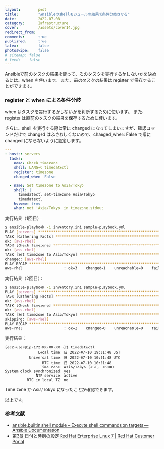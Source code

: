 ```yaml
---
layout:        post
title:         "Ansibleのshellモジュールの結果で条件分岐させる"
date:          2022-07-08
category:      Infrastructure
cover:         /assets/cover14.jpg
redirect_from:
comments:      true
published:     true
latex:         false
photoswipe:    false
# sitemap: false
# feed:    false
---
```


Ansibleで前のタスクの結果を使って、次のタスクを実行するかしないかを決めるには、when を使います。
また、前のタスクの結果は register で保存することができます。

### register と when による条件分岐
when はタスクを実行するかしないかを判断するために使います。
また、register は直前のタスクの結果を保存するために使います。

さらに、shell を実行する際は常に changed になってしまいますが、確認コマンドだけで changed はふさわしくないので、changed_when: False で常に changed にならないように設定します。

```yml
---
- hosts: servers
  tasks:
  - name: Check timezone
    shell: LANG=C timedatectl
    register: timezone
    changed_when: False

  - name: Set timezone to Asia/Tokyo
    shell: |
      timedatectl set-timezone Asia/Tokyo
      timedatectl
    become: true
    when: not 'Asia/Tokyo' in timezone.stdout
```

実行結果（1回目）：
```bash
$ ansible-playbook -i inventory.ini sample-playbook.yml
PLAY [servers] *****************************************************************
TASK [Gathering Facts] *********************************************************
ok: [aws-rhel]
TASK [Check timezone] **********************************************************
ok: [aws-rhel]
TASK [Set timezone to Asia/Tokyo] **********************************************
changed: [aws-rhel]
PLAY RECAP *********************************************************************
aws-rhel                   : ok=3    changed=1    unreachable=0    failed=0    skipped=0    rescued=0    ignored=0  
```

実行結果（2回目）：
```bash
$ ansible-playbook -i inventory.ini sample-playbook.yml
PLAY [servers] *****************************************************************
TASK [Gathering Facts] *********************************************************
ok: [aws-rhel]
TASK [Check timezone] **********************************************************
ok: [aws-rhel]
TASK [Set timezone to Asia/Tokyo] **********************************************
skipping: [aws-rhel]
PLAY RECAP *********************************************************************
aws-rhel                   : ok=2    changed=0    unreachable=0    failed=0    skipped=1    rescued=0    ignored=0 
```

実行結果：

```output
[ec2-user@ip-172-XX-XX-XX ~]$ timedatectl
               Local time: 日 2022-07-10 19:01:48 JST
           Universal time: 日 2022-07-10 10:01:48 UTC
                 RTC time: 日 2022-07-10 10:01:48
                Time zone: Asia/Tokyo (JST, +0900)
System clock synchronized: yes
              NTP service: active
          RTC in local TZ: no
```

Time zone が Asia/Tokyo になったことが確認できます。

以上です。

### 参考文献
- [ansible.builtin.shell module – Execute shell commands on targets — Ansible Documentation](https://docs.ansible.com/ansible/latest/collections/ansible/builtin/shell_module.html)
- [第3章 日付と時刻の設定 Red Hat Enterprise Linux 7 \| Red Hat Customer Portal](https://access.redhat.com/documentation/ja-jp/red_hat_enterprise_linux/7/html/system_administrators_guide/chap-configuring_the_date_and_time)

